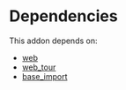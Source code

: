 # Dependencies

This addon depends on:

- [web](../../odoo-bringout-oca-ocb-web)
- [web_tour](../../odoo-bringout-oca-ocb-web_tour)
- [base_import](../../odoo-bringout-oca-ocb-base_import)
